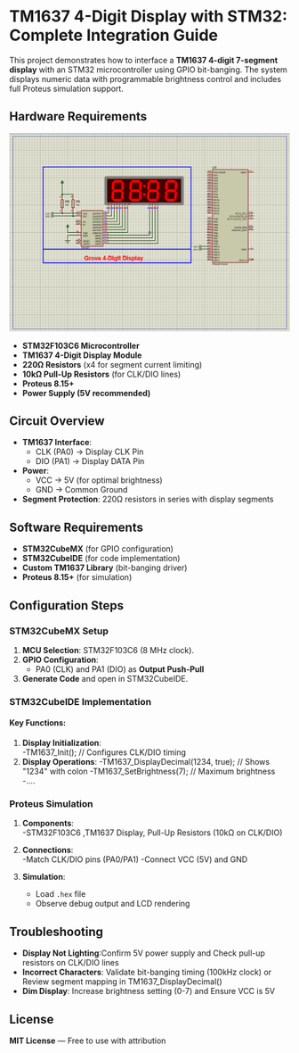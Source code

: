 # TM1637 4-Digit Display with STM32: Complete Integration Guide

This project demonstrates how to interface a **TM1637 4-digit 7-segment display** with an STM32 microcontroller using GPIO bit-banging. The system displays numeric data with programmable brightness control and includes full Proteus simulation support.


## Hardware Requirements  
![TM1637 Display Circuit with STM32](circuit.png)  
- **STM32F103C6 Microcontroller**  
- **TM1637 4-Digit Display Module**  
- **220Ω Resistors** (x4 for segment current limiting)  
- **10kΩ Pull-Up Resistors** (for CLK/DIO lines)  
- **Proteus 8.15+**  
- **Power Supply (5V recommended)**  


## Circuit Overview  
- **TM1637 Interface**:  
  - CLK (PA0) → Display CLK Pin  
  - DIO (PA1) → Display DATA Pin  
- **Power**:  
  - VCC → 5V (for optimal brightness)  
  - GND → Common Ground  
- **Segment Protection**: 220Ω resistors in series with display segments  


## Software Requirements  
- **STM32CubeMX** (for GPIO configuration)  
- **STM32CubeIDE** (for code implementation)  
- **Custom TM1637 Library** (bit-banging driver)  
- **Proteus 8.15+** (for simulation)  


## Configuration Steps  

### STM32CubeMX Setup  
1. **MCU Selection**: STM32F103C6 (8 MHz clock).  
2. **GPIO Configuration**:  
   - PA0 (CLK) and PA1 (DIO) as **Output Push-Pull**  
3. **Generate Code** and open in STM32CubeIDE.  

### STM32CubeIDE Implementation  
#### Key Functions:  
1. **Display Initialization**:  
   -TM1637_Init(); // Configures CLK/DIO timing
2. **Display Operations**: 
   -TM1637_DisplayDecimal(1234, true); // Shows "1234" with colon
   -TM1637_SetBrightness(7); // Maximum brightness
   -....

### Proteus Simulation  
1. **Components**:  
    -STM32F103C6 ,TM1637 Display, Pull-Up Resistors (10kΩ on CLK/DIO)

2. **Connections**:  
    -Match CLK/DIO pins (PA0/PA1)
    -Connect VCC (5V) and GND
3. **Simulation**:  
   - Load `.hex` file  
   - Observe debug output and LCD rendering

## Troubleshooting  
- **Display Not Lighting**:Confirm 5V power supply and Check pull-up resistors on CLK/DIO lines
- **Incorrect Characters**: Validate bit-banging timing (100kHz clock) or Review segment mapping in TM1637_DisplayDecimal()
- **Dim Display**: Increase brightness setting (0-7) and Ensure VCC is 5V

## License  
**MIT License** — Free to use with attribution  